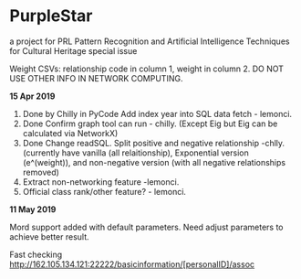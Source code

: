 # PurpleStar
a project for PRL Pattern Recognition and Artificial Intelligence Techniques for Cultural Heritage special issue

Weight CSVs: relationship code in column 1, weight in column 2. DO NOT USE OTHER INFO IN NETWORK COMPUTING.

______15 Apr 2019______
1. Done by Chilly in PyCode Add index year into SQL data fetch - lemonci.
2.  Done Confirm graph tool can run - chilly. (Except Eig but Eig can be calculated via NetworkX)
3.  Done Change readSQL. Split positive and negative relationship -chlly. (currently have vanilla (all relaitionship), Exponential version (e^(weight)), and non-negative version (with all negative relationships removed)
4. Extract non-networking feature -lemonci.
5. Official class rank/other feature? - lemonci.

______11 May 2019______

Mord support added with default parameters. Need adjust parameters to achieve better result. 


Fast checking 
http://162.105.134.121:22222/basicinformation/[personalID]/assoc   
